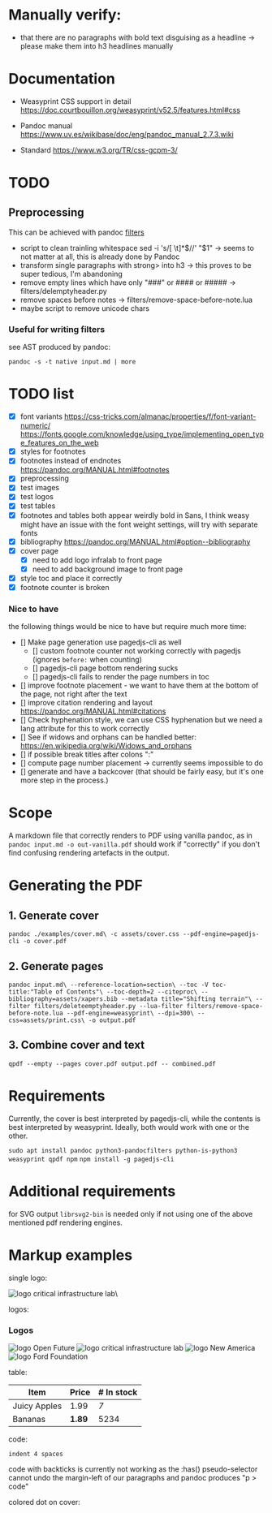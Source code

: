 # Manually verify:

- that there are no paragraphs with bold text disguising as a headline →
  please make them into h3 headlines manually

# Documentation

* Weasyprint CSS support in detail
  https://doc.courtbouillon.org/weasyprint/v52.5/features.html#css

* Pandoc manual
  https://www.uv.es/wikibase/doc/eng/pandoc_manual_2.7.3.wiki

* Standard
  https://www.w3.org/TR/css-gcpm-3/

# TODO

## Preprocessing

This can be achieved with pandoc [filters](https://pandoc.org/filters.html)

- script to clean trainling whitespace
  sed -i 's/[ \t]*$//' "$1"
  → seems to not matter at all, this is already done by Pandoc
- transform single paragraphs with strong> into h3 → this proves to be
  super tedious, I'm abandoning
- remove empty lines which have only "###" or #### or #####
  → filters/delemptyheader.py
- remove spaces before notes
  → filters/remove-space-before-note.lua
- maybe script to remove unicode chars

### Useful for writing filters

see AST produced by pandoc:

 `pandoc -s -t native input.md | more`

# TODO list

- [x] font variants
      https://css-tricks.com/almanac/properties/f/font-variant-numeric/
      https://fonts.google.com/knowledge/using_type/implementing_open_type_features_on_the_web
- [x] styles for footnotes
- [x] footnotes instead of endnotes
      https://pandoc.org/MANUAL.html#footnotes
- [x] preprocessing
- [x] test images
- [x] test logos
- [x] test tables
- [x] footnotes and tables both appear weirdly bold in Sans, I think
  weasy might have an issue with the font weight settings, will try with
  separate fonts
- [x] bibliography
      https://pandoc.org/MANUAL.html#option--bibliography
- [x] cover page
  - [x] need to add logo infralab to front page
  - [x] need to add background image to front page
- [x] style toc and place it correctly
- [x] footnote counter is broken

### Nice to have

the following things would be nice to have but require much more time:

- [] Make page generation use pagedjs-cli as well
  - [] custom footnote counter not working correctly with pagedjs
       (ignores `before:` when counting)
  - [] pagedjs-cli page bottom rendering sucks
  - [] pagedjs-cli fails to render the page numbers in toc
- [] improve footnote placement - we want to have them at the bottom of
     the page, not right after the text
- [] improve citation rendering and layout
      https://pandoc.org/MANUAL.html#citations
- [] Check hyphenation style, we can use CSS hyphenation but we need a
     lang attribute for this to work correctly
- [] See if widows and orphans can be handled better:
     https://en.wikipedia.org/wiki/Widows_and_orphans
- [] if possible break titles after colons ":"
- [] compute page number placement → currently seems impossible to do
- [] generate and have a backcover (that should be fairly easy, but it's
  one more step in the process.)

# Scope

A markdown file that correctly renders to PDF using vanilla pandoc, as
in `pandoc input.md -o out-vanilla.pdf` should work if "correctly" if
you don't find confusing rendering artefacts in the output.

# Generating the PDF

## 1. Generate cover

`pandoc ./examples/cover.md\
       -c assets/cover.css
       --pdf-engine=pagedjs-cli
       -o cover.pdf`

## 2. Generate pages

`pandoc input.md\
       --reference-location=section\
       --toc -V toc-title:"Table of Contents"\
       --toc-depth=2
       --citeproc\
       --bibliography=assets/xapers.bib
       --metadata title="Shifting terrain"\
       --filter filters/deleteemptyheader.py
       --lua-filter filters/remove-space-before-note.lua
       --pdf-engine=weasyprint\
       --dpi=300\
       --css=assets/print.css\
       -o output.pdf`

## 3. Combine cover and text

`qpdf --empty --pages cover.pdf output.pdf -- combined.pdf`

# Requirements

Currently, the cover is best interpreted by pagedjs-cli, while the
contents is best interpreted by weasyprint. Ideally, both would work
with one or the other.

  `sudo apt install pandoc python3-pandocfilters python-is-python3 weasyprint qpdf npm`
  `npm install -g pagedjs-cli`

# Additional requirements

for SVG output `librsvg2-bin` is needed only if not using one of the
above mentioned pdf rendering engines.

# Markup examples

single logo:

![logo critical infrastructure lab](./assets/images/logo-criticalinfralab.svg)\

logos:

  ### Logos

  ![logo Open Future](./assets/images/logo-open-future.svg)
  ![logo critical infrastructure lab](./assets/images/logo-criticalinfralab.svg)
  ![logo New America](./assets/images/logo-new-america.png)
  ![logo Ford Foundation](./assets/images/logo-ford-foundation.svg)

table:

  | Item         | Price     | # In stock |
  |--------------|-----------|------------|
  | Juicy Apples | 1.99      | *7*        |
  | Bananas      | **1.89**  | 5234       |

code:

    indent 4 spaces

code with backticks is currently not working as the :has()
pseudo-selector cannot undo the margin-left of our paragraphs and pandoc
produces "p > code"

colored dot on cover:

<span class="category all"><!-- dot: don't delete the class "category".
possible values: all, environment, geopolitics, standards,
standards-geopolitics, environment-geopolitics, environment-standards
---></span>
